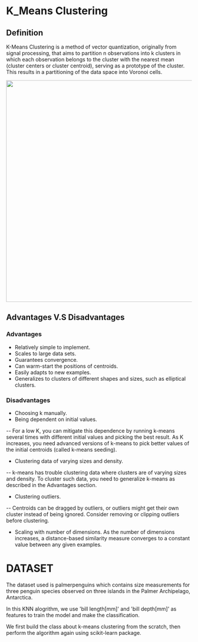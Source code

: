 # K_Means Clustering

## Definition

K-Means Clustering is a method of vector quantization, originally from signal processing, that aims to partition n observations into k clusters in which each observation belongs to the cluster with the nearest mean (cluster centers or cluster centroid), serving as a prototype of the cluster. This results in a partitioning of the data space into Voronoi cells.

<img src="https://user-images.githubusercontent.com/98184249/163904130-31156d09-d6c2-40f8-9acc-31bf45ebed28.png" width="600px">


## Advantages V.S Disadvantages

### Advantages
- Relatively simple to implement.
- Scales to large data sets.
- Guarantees convergence.
- Can warm-start the positions of centroids.
- Easily adapts to new examples.
- Generalizes to clusters of different shapes and sizes, such as elliptical clusters.

### Disadvantages
- Choosing k manually.
- Being dependent on initial values.

-- For a low K, you can mitigate this dependence by running k-means several times with different initial values and picking the best result. As K increases, you need advanced versions of k-means to pick better values of the initial centroids (called k-means seeding).
- Clustering data of varying sizes and density.

--  k-means has trouble clustering data where clusters are of varying sizes and density. To cluster such data, you need to generalize k-means as described in the Advantages section.
- Clustering outliers.

-- Centroids can be dragged by outliers, or outliers might get their own cluster instead of being ignored. Consider removing or clipping outliers before clustering.
- Scaling with number of dimensions.
As the number of dimensions increases, a distance-based similarity measure converges to a constant value between any given examples.

# DATASET
The dataset used is palmerpenguins which contains size measurements for three penguin species observed on three islands in the Palmer Archipelago, Antarctica.

In this KNN alogrithm, we use 'bill length[mm]' and 'bill depth[mm]' as features to train the model and make the classification.

We first build the class about k-means clustering from the scratch, then perform the algorithm again using scikit-learn package.
